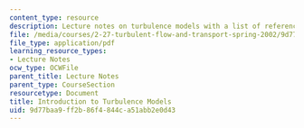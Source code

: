 ```yaml
---
content_type: resource
description: Lecture notes on turbulence models with a list of references.
file: /media/courses/2-27-turbulent-flow-and-transport-spring-2002/9d77baa9ff2b86f4844ca51abb2e0d43_8_Turbulence_models.pdf
file_type: application/pdf
learning_resource_types:
- Lecture Notes
ocw_type: OCWFile
parent_title: Lecture Notes
parent_type: CourseSection
resourcetype: Document
title: Introduction to Turbulence Models
uid: 9d77baa9-ff2b-86f4-844c-a51abb2e0d43
---
```

